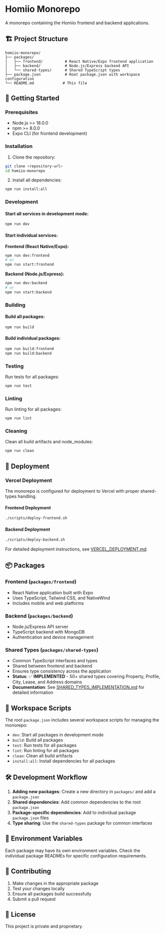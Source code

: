 # Homiio Monorepo

A monorepo containing the Homiio frontend and backend applications.

## 🏗️ Project Structure

```
homiio-monorepo/
├── packages/
│   ├── frontend/          # React Native/Expo frontend application
│   ├── backend/           # Node.js/Express backend API
│   └── shared-types/      # Shared TypeScript types
├── package.json           # Root package.json with workspace configuration
└── README.md             # This file
```

## 🚀 Getting Started

### Prerequisites

- Node.js >= 18.0.0
- npm >= 8.0.0
- Expo CLI (for frontend development)

### Installation

1. Clone the repository:
```bash
git clone <repository-url>
cd homiio-monorepo
```

2. Install all dependencies:
```bash
npm run install:all
```

### Development

#### Start all services in development mode:
```bash
npm run dev
```

#### Start individual services:

**Frontend (React Native/Expo):**
```bash
npm run dev:frontend
# or
npm run start:frontend
```

**Backend (Node.js/Express):**
```bash
npm run dev:backend
# or
npm run start:backend
```

### Building

#### Build all packages:
```bash
npm run build
```

#### Build individual packages:
```bash
npm run build:frontend
npm run build:backend
```

### Testing

Run tests for all packages:
```bash
npm run test
```

### Linting

Run linting for all packages:
```bash
npm run lint
```

### Cleaning

Clean all build artifacts and node_modules:
```bash
npm run clean
```

## 🚀 Deployment

### Vercel Deployment

The monorepo is configured for deployment to Vercel with proper shared-types handling.

#### Frontend Deployment
```bash
./scripts/deploy-frontend.sh
```

#### Backend Deployment
```bash
./scripts/deploy-backend.sh
```

For detailed deployment instructions, see [VERCEL_DEPLOYMENT.md](./VERCEL_DEPLOYMENT.md).

## 📦 Packages

### Frontend (`packages/frontend`)
- React Native application built with Expo
- Uses TypeScript, Tailwind CSS, and NativeWind
- Includes mobile and web platforms

### Backend (`packages/backend`)
- Node.js/Express API server
- TypeScript backend with MongoDB
- Authentication and device management

### Shared Types (`packages/shared-types`)
- Common TypeScript interfaces and types
- Shared between frontend and backend
- Ensures type consistency across the application
- **Status**: ✅ **IMPLEMENTED** - 50+ shared types covering Property, Profile, City, Lease, and Address domains
- **Documentation**: See [SHARED_TYPES_IMPLEMENTATION.md](./SHARED_TYPES_IMPLEMENTATION.md) for detailed information

## 🔧 Workspace Scripts

The root `package.json` includes several workspace scripts for managing the monorepo:

- `dev`: Start all packages in development mode
- `build`: Build all packages
- `test`: Run tests for all packages
- `lint`: Run linting for all packages
- `clean`: Clean all build artifacts
- `install:all`: Install dependencies for all packages

## 🛠️ Development Workflow

1. **Adding new packages**: Create a new directory in `packages/` and add a `package.json`
2. **Shared dependencies**: Add common dependencies to the root `package.json`
3. **Package-specific dependencies**: Add to individual package `package.json` files
4. **Type sharing**: Use the `shared-types` package for common interfaces

## 📝 Environment Variables

Each package may have its own environment variables. Check the individual package READMEs for specific configuration requirements.

## 🤝 Contributing

1. Make changes in the appropriate package
2. Test your changes locally
3. Ensure all packages build successfully
4. Submit a pull request

## 📄 License

This project is private and proprietary. 